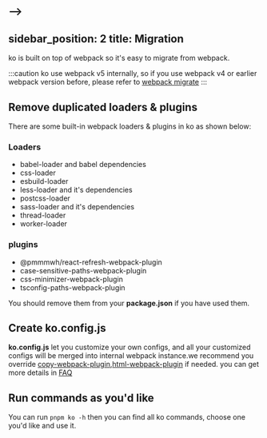 -->
---
sidebar_position: 2
title: Migration
---

ko is built on top of webpack so it's easy to migrate from webpack. 

:::caution
ko use webpack v5 internally, so if you use webpack v4 or earlier webpack version before, please refer to [webpack migrate](https://webpack.js.org/migrate/5)
:::

## Remove duplicated loaders & plugins
There are some built-in webpack loaders & plugins in ko as shown below:
### Loaders
* babel-loader and babel dependencies
* css-loader
* esbuild-loader
* less-loader and it's dependencies
* postcss-loader
* sass-loader and it's dependencies
* thread-loader
* worker-loader

### plugins
* @pmmmwh/react-refresh-webpack-plugin
* case-sensitive-paths-webpack-plugin
* css-minimizer-webpack-plugin
* tsconfig-paths-webpack-plugin

You should remove them from your **package.json** if you have used them.

## Create **ko.config.js**
**ko.config.js** let you customize your own configs, and all your customized configs will be merged into internal webpack instance.we recommend you override [copy-webpack-plugin](https://github.com/webpack-contrib/copy-webpack-plugin),[html-webpack-plugin](https://github.com/jantimon/html-webpack-plugin) if needed. you can get more details in [FAQ](/docs/5.x/FAQ)

## Run commands as you'd like
You can run `pnpm ko -h` then you can find all ko commands, choose one you'd like and use it.


